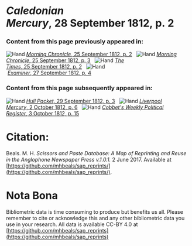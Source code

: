 # *Caledonian Mercury*, 28 September 1812, p. 2  
  
### Content from this page previously appeared in:  
![Hand](http://scissorsandpaste.net/wp-content/uploads/2017/06/smallhandpointer.png) [*Morning Chronicle*, 25 September 1812, p. 2](https://mhbeals.github.io/sap_html/Morning-Chronicle/Morning-Chronicle-25-September-1812-p-2)  
![Hand](http://scissorsandpaste.net/wp-content/uploads/2017/06/smallhandpointer.png) [*Morning Chronicle*, 25 September 1812, p. 3](https://mhbeals.github.io/sap_html/Morning-Chronicle/Morning-Chronicle-25-September-1812-p-3)  
![Hand](http://scissorsandpaste.net/wp-content/uploads/2017/06/smallhandpointer.png) [*The Times*, 25 September 1812, p. 2](https://mhbeals.github.io/sap_html/The-Times/The-Times-25-September-1812-p-2)  
![Hand](http://scissorsandpaste.net/wp-content/uploads/2017/06/smallhandpointer.png) [*Examiner*, 27 September 1812, p. 4](https://mhbeals.github.io/sap_html/Examiner/Examiner-27-September-1812-p-4)  
  
### Content from this page subsequently appeared in:  
![Hand](http://scissorsandpaste.net/wp-content/uploads/2017/06/smallhandpointer.png) [*Hull Packet*, 29 September 1812, p. 3](https://mhbeals.github.io/sap_html/Hull-Packet/Hull-Packet-29-September-1812-p-3)  
![Hand](http://scissorsandpaste.net/wp-content/uploads/2017/06/smallhandpointer.png) [*Liverpool Mercury*, 2 October 1812, p. 6](https://mhbeals.github.io/sap_html/Liverpool-Mercury/Liverpool-Mercury-2-October-1812-p-6)  
![Hand](http://scissorsandpaste.net/wp-content/uploads/2017/06/smallhandpointer.png) [*Cobbet's Weekly Political Register*, 3 October 1812, p. 15](https://mhbeals.github.io/sap_html/Cobbet's-Weekly-Political-Register/Cobbet's-Weekly-Political-Register-3-October-1812-p-15)  


# Citation: 

Beals. M. H. *Scissors and Paste Database: A Map of Reprinting and Reuse in the Anglophone Newspaper Press v.1.0.1.* 2 June 2017. Available at [https://github.com/mhbeals/sap_reprints/](https://github.com/mhbeals/sap_reprints/). 

# Nota Bona

Bibliometric data is time consuming to produce but benefits us all. Please remember to cite or acknowledge this and any other bibliometric data you use in your research. All data is available CC-BY 4.0 at [https://github.com/mhbeals/sap_reprints](https://github.com/mhbeals/sap_reprints)